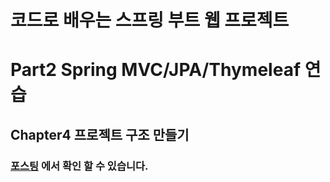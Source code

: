 코드로 배우는 스프링 부트 웹 프로젝트
===========================

# Part2 Spring MVC/JPA/Thymeleaf 연습

## Chapter4 프로젝트 구조 만들기

### [포스팅](https://hyun-cho.github.io/blog/%EC%BD%94%EB%93%9C%EB%A1%9C-%EB%B0%B0%EC%9A%B0%EB%8A%94-%EC%8A%A4%ED%94%84%EB%A7%81%EB%B6%80%ED%8A%B8/part2/%EB%B0%A9%EB%AA%85%EB%A1%9D%20%EA%B5%AC%ED%98%84%ED%95%98%EA%B8%B0) 에서 확인 할 수 있습니다.
